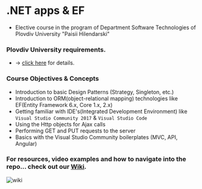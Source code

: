 # .NET apps & EF
- Elective course in the program of Department Software Technologies of Plovdiv University "Paisii Hilendarski"

### Plovdiv University requirements. 
- -> [click here](https://github.com/BaiGanio/PU-DB-Apps-With-EF/blob/master/%D0%A3%D1%87%D0%B5%D0%B1%D0%BD%D0%B0%20%D0%BF%D1%80%D0%BE%D0%B3%D1%80%D0%B0%D0%BC%D0%B0%20DB%20Apps.pdf) for details.

### Course Objectives & Concepts
* Introduction to basic Design Patterns (Strategy, Singleton, etc.)
* Introduction to ORM(object-relational mapping) technologies like EF(Entity Framework 6.x, Core 1.x, 2.x)
* Getting familiar with IDE's(Integrated Development Environment) like `Visual Studio Community 2017` & `Visual Studio Code`
* Using the Http objects for Ajax calls
* Performing GET and PUT requests to the server
* Basics with the Visual Studio Community boilerplates (MVC, API, Angular)

### For resources, video examples and how to navigate into the repo... check out our [Wiki](https://github.com/BaiGanio/PU-DB-Apps-With-EF/wiki).

![wiki](https://github.com/BaiGanio/PU-DB-Apps-With-EF/blob/master/repo-images/Wiki.png)
    
